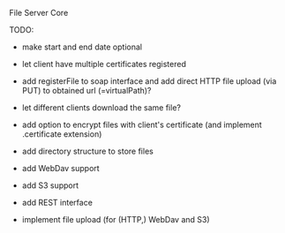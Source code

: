 File Server Core

TODO:
- make start and end date optional
- let client have multiple certificates registered
- add registerFile to soap interface and add direct HTTP file upload (via PUT) to obtained url (=virtualPath)? 
- let different clients download the same file?
- add option to encrypt files with client's certificate (and implement .certificate extension)
- add directory structure to store files
- add WebDav support
- add S3 support
- add REST interface

- implement file upload (for (HTTP,) WebDav and S3)